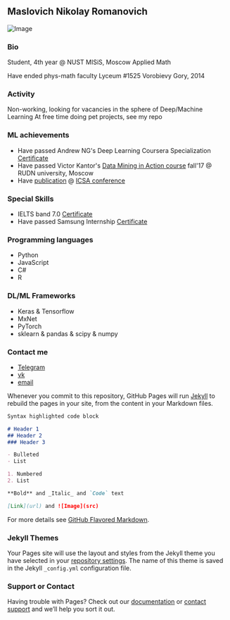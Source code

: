 ## Maslovich Nikolay Romanovich

![Image](https://sun9-7.userapi.com/c831309/v831309035/60348/f_yWNVG_1FE.jpg)

### Bio
Student, 4th year @ NUST MISiS, Moscow
Applied Math

Have ended phys-math faculty Lyceum #1525 Vorobievy Gory, 2014

### Activity
Non-working, looking for vacancies in the sphere of Deep/Machine Learning
At free time doing pet projects, see my repo

### ML achievements
- Have passed Andrew NG's Deep Learning Coursera Specialization [Certificate](https://www.coursera.org/account/accomplishments/specialization/M3MJ77GFCWL8)
- Have passed Victor Kantor's [Data Mining in Action course](https://vk.com/data_mining_in_action) fall'17 @ RUDN university, Moscow
- Have [publication](http://2018.icsa-conf.ru/) @ [ICSA conference](http://2018.icsa-conf.ru/)

### Special Skills
- IELTS band 7.0 [Certificate](www.ielts.com)
- Have passed Samsung Internship [Certificate](www.vk.com)

### Programming languages
- Python
- JavaScript
- C#
- R

### DL/ML Frameworks
- Keras & Tensorflow
- MxNet
- PyTorch
- sklearn & pandas & scipy & numpy

### Contact me
- [Telegram](https://t.me/maslovich)
- [vk](www.vk.com/realign)
- [email](mailto:m141836@edu.misis.ru)

Whenever you commit to this repository, GitHub Pages will run [Jekyll](https://jekyllrb.com/) to rebuild the pages in your site, from the content in your Markdown files.

```markdown
Syntax highlighted code block

# Header 1
## Header 2
### Header 3

- Bulleted
- List

1. Numbered
2. List

**Bold** and _Italic_ and `Code` text

[Link](url) and ![Image](src)
```

For more details see [GitHub Flavored Markdown](https://guides.github.com/features/mastering-markdown/).

### Jekyll Themes

Your Pages site will use the layout and styles from the Jekyll theme you have selected in your [repository settings](https://github.com/lebionick/lebionick.github.io/settings). The name of this theme is saved in the Jekyll `_config.yml` configuration file.

### Support or Contact

Having trouble with Pages? Check out our [documentation](https://help.github.com/categories/github-pages-basics/) or [contact support](https://github.com/contact) and we’ll help you sort it out.
